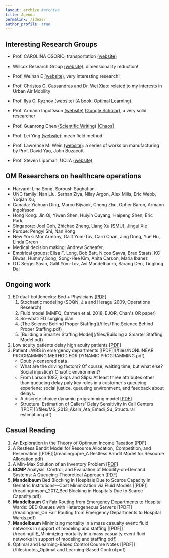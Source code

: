```yaml
---
layout: archive #archive
title: Agenda
permalink: /ideas/
author_profile: true
---
```

## Interesting Research Groups
* Prof. CAROLINA OSORIO, transportation [(website)](https://www.carolinaosorio.net/)
* Willcox Research Group [(website)](https://kiwi.oden.utexas.edu/index.php): dimensionality reduction!
* Prof. Weinan E [(website)](https://web.math.princeton.edu/~weinan/), very interesting research!
* Prof. [Christos G. Cassandras](https://christosgcassandras.org/articles/) and Dr. [Wei Xiao](https://sites.google.com/view/xiaowei2021/publications?authuser=0): related to my interests in Urban Air Mobility

* Prof. Ilya O. Ryzhov [(website)](https://sites.google.com/umd.edu/iryzhov/publications?authuser=0) [(A book: Optimal Learning)](http://optimallearning.princeton.edu/)
* Prof. Armann Ingolfsson [(website)](https://sites.ualberta.ca/~aingolfs/Publications.htm) [(Google Scholar)](https://scholar.google.com/citations?hl=en&user=o--KHAQAAAAJ), a very solid researcher
* Prof. Guanrong Chen [(Scientific Writing)](https://www.ee.cityu.edu.hk/~gchen/pdf/Writing.pdf) [(Chaos)](https://www.ee.cityu.edu.hk/~gchen/pdf/CHAOS_stories.pdf)
* Prof. Lei Ying [(website)](https://scholar.google.com/citations?user=7f3HKI8AAAAJ&hl=en): mean field method
* Prof. Lawrence M. Wein [(website)](https://lwein.people.stanford.edu/published-papers-and-technical-reports): a series of works on manufacturing by Prof. David Yao, John Buzacott
* Prof. Steven Lippman, UCLA [(website)](http://personal.anderson.ucla.edu/policy.area/faculty/lippman/lipppub.htm)

## OM Researchers on healthcare operations
* Harvard: Lina Song, Soroush Saghafian
* UNC family:  Nan Liu, Serhan Ziya, Nilay Argon, Alex Mills, Eric Webb, Yuqian Xu, 
* Canada: Yichuan Ding, Marco Bijvank, Cheng Zhu, Opher Baron, Armann Ingolfsson
* Hong Kong: Jin Qi, Yiwen Shen, Huiyin Ouyang, Haipeng Shen, Eric Park, 
* Singapore: Joel Goh, Zhichao Zheng, Liang Xu (SMU), Jingui Xie
* Purdue: Pengyi Shi, Nan Kong
* New York: Mor Armony, Galit Yom-Tov, Carri Chan, Jing Dong, Yue Hu, Linda Green
* Medical decision making: Andrew Scheafer, 
* Empirical groups: Elisa F. Long, Bob Batt, Nicos Savva, Brad Staats, KC Diwas, Hummy Song, Song-Hee Kim, Anita Carson, Maria Ibanez
* OT: Sergei Savin, Galit Yom-Tov, Avi Mandelbaum, Sarang Deo, Tinglong Dai


## Ongoing work
1. ED dual-bottlenecks: Bed + Physicians [\[PDF\]](https://link.springer.com/content/pdf/10.1007/s11134-018-9578-x.pdf)
    1. Stochastic modeling (SOQN, Jia and Heragu 2009, Operations Research)
    1. Fluid model (MMFQ, Carmen et al. 2018, EJOR, Chan's OR paper)
    1. So-what: ED surging plan
    1. [The Science Behind Proper Staffing](/files/The Science Behind Proper Staffing.pdf)
    1. [Building a Smarter Staffing Model](/files/Building a Smarter Staffing Model.pdf)
2. Low acuity patients delay high acuity patients [\[PDF\]](https://ssrn.com/abstract=3095039)
3. Patient LWBS in emergency departments [\[PDF\]](/files/NONLINEAR PROGRAMMING METHOD FOR DYNAMIC PROGRAMMING.pdf)
    * Doubly-censored data
    * What are the driving factors? Of course, waiting time; but what else? Social injustice? Chaotic environment?
    * From Larson 1087, Skips and Slips: At least three attributes other than queueing delay paly key roles in a customer's queueing experiene: social justice, queueing environment, and feedback about delays.
    * A discrete choice dynamic programming model [\[PDF\]](https://web.stanford.edu/~chand04/papers/eos_paper.pdf)
    * Structural Estimation of Callers' Delay Sensitivity in Call
Centers [\[PDF\]](/files/MS_2013_Aksin_Ata_Emadi_Su_Structural estimation.pdf)

## Casual Reading
1. An Exploration in the Theory of Optimum Income Taxation [\[PDF\]](/reading/mirrlees71.pdf)
2. A Restless Bandit Model for Resource Allocation, Competition, and Reservation [\[PDF\]](/reading/opre_A Restless Bandit Model for Resource Allocation.pdf)
3. A Min-Max Solution of an Inventory Problem [\[PDF\]](/reading/scarf1958.pdf)
4. **BCMP** Analysis, Control, and Evaluation of Mobility-on-Demand Systems: A Queueing-Theoretical Approach [\[PDF\]](/reading/Analysis_Control_and_Evaluation_of_Mobility-on-Demand_Systems_A_Queueing-Theoretical_Approach.pdf)
5. **Mandelbaum** Bed Blocking in Hospitals Due to Scarce Capacity in Geriatric Institutions—Cost Minimization via Fluid Models [\[PDF\]](/reading/msom_2017_Bed Blocking in Hospitals Due to Scarce Capacity.pdf)
6. **Mandelbaum** On Fair Routing from Emergency Departments to Hospital Wards: QED Queues with Heterogeneous Servers [\[PDF\]](/reading/ms_On Fair Routing from Emergency Departments to Hospital Wards.pdf)
7. **Mandelbaum** Minimizing mortality in a mass casualty event: fluid networks in support of modeling and staffing [\[PDF\]](/reading/IIE_Minimizing mortality in a mass casualty event fluid networks in support of modeling and staffing.pdf)
8. Optimal and Learning-Based Control Course Notes [\[PDF\]](/files/notes_Optimal and Learning-Based Control.pdf)
